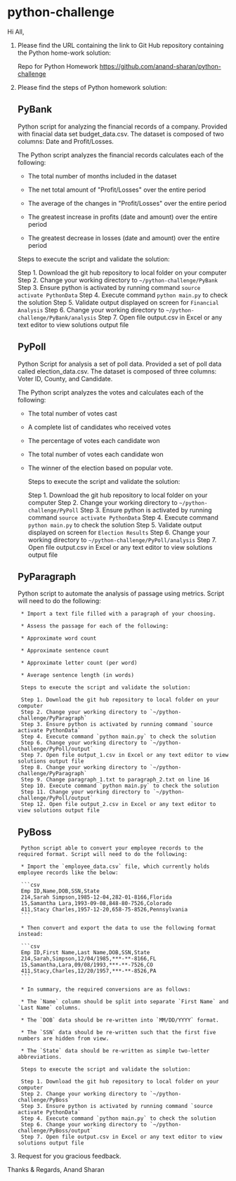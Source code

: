 # python-challenge

Hi All,

1. Please find the URL containing the link to Git Hub repository containing the Python home-work solution:

    Repo for Python Homework
        https://github.com/anand-sharan/python-challenge

2. Please find the steps of Python homework solution:

    PyBank
    -------
    Python script for analyzing the financial records of a company. Provided with finacial data set budget_data.csv. The dataset is composed of two columns: Date and Profit/Losses.

    The Python script analyzes the financial records calculates each of the following:

    * The total number of months included in the dataset

    * The net total amount of "Profit/Losses" over the entire period

    * The average of the changes in "Profit/Losses" over the entire period

    * The greatest increase in profits (date and amount) over the entire period

    * The greatest decrease in losses (date and amount) over the entire period

    Steps to execute the script and validate the solution:

    Step 1. Download the git hub repository to local folder on your computer
    Step 2. Change your working directory to `~/python-challenge/PyBank`
    Step 3. Ensure python is activated by running command `source activate PythonData`
    Step 4. Execute command `python main.py` to check the solution
    Step 5. Validate output displayed on screen for `Financial Analysis`
    Step 6. Change your working directory to `~/python-challenge/PyBank/analysis`
    Step 7. Open file output.csv in Excel or any text editor to view solutions output file


    PyPoll
    -------
    Python Script for analysis a set of poll data. Provided a set of poll data called election_data.csv. The dataset is composed of three columns: Voter ID, County, and Candidate.

    The Python script analyzes the votes and calculates each of the following:

    * The total number of votes cast

    * A complete list of candidates who received votes

    * The percentage of votes each candidate won

    * The total number of votes each candidate won

    * The winner of the election based on popular vote.

        Steps to execute the script and validate the solution:

        Step 1. Download the git hub repository to local folder on your computer
        Step 2. Change your working directory to `~/python-challenge/PyPoll`
        Step 3. Ensure python is activated by running command `source activate PythonData`
        Step 4. Execute command `python main.py` to check the solution
        Step 5. Validate output displayed on screen for `Election Results`
        Step 6. Change your working directory to `~/python-challenge/PyPoll/analysis`
        Step 7. Open file output.csv in Excel or any text editor to view solutions output file

    PyParagraph
    -------
    Python script to automate the analysis of passage using  metrics. Script will need to do the following:

        * Import a text file filled with a paragraph of your choosing.

        * Assess the passage for each of the following:

        * Approximate word count

        * Approximate sentence count

        * Approximate letter count (per word)

        * Average sentence length (in words)

        Steps to execute the script and validate the solution:

        Step 1. Download the git hub repository to local folder on your computer
        Step 2. Change your working directory to `~/python-challenge/PyParagraph`
        Step 3. Ensure python is activated by running command `source activate PythonData`
        Step 4. Execute command `python main.py` to check the solution
        Step 6. Change your working directory to `~/python-challenge/PyPoll/output`
        Step 7. Open file output_1.csv in Excel or any text editor to view solutions output file
        Step 8. Change your working directory to `~/python-challenge/PyParagraph`
        Step 9. Change paragraph_1.txt to paragraph_2.txt on line 16
        Step 10. Execute command `python main.py` to check the solution
        Step 11. Change your working directory to `~/python-challenge/PyPoll/output`
        Step 12. Open file output_2.csv in Excel or any text editor to view solutions output file

    PyBoss
    ------
        Python script able to convert your employee records to the required format. Script will need to do the following:

        * Import the `employee_data.csv` file, which currently holds employee records like the below:

        ```csv
        Emp ID,Name,DOB,SSN,State
        214,Sarah Simpson,1985-12-04,282-01-8166,Florida
        15,Samantha Lara,1993-09-08,848-80-7526,Colorado
        411,Stacy Charles,1957-12-20,658-75-8526,Pennsylvania
        ```

        * Then convert and export the data to use the following format instead:

        ```csv
        Emp ID,First Name,Last Name,DOB,SSN,State
        214,Sarah,Simpson,12/04/1985,***-**-8166,FL
        15,Samantha,Lara,09/08/1993,***-**-7526,CO
        411,Stacy,Charles,12/20/1957,***-**-8526,PA
        ```

        * In summary, the required conversions are as follows:

        * The `Name` column should be split into separate `First Name` and `Last Name` columns.

        * The `DOB` data should be re-written into `MM/DD/YYYY` format.

        * The `SSN` data should be re-written such that the first five numbers are hidden from view.

        * The `State` data should be re-written as simple two-letter abbreviations.

        Steps to execute the script and validate the solution:

        Step 1. Download the git hub repository to local folder on your computer
        Step 2. Change your working directory to `~/python-challenge/PyBoss`
        Step 3. Ensure python is activated by running command `source activate PythonData`
        Step 4. Execute command `python main.py` to check the solution
        Step 6. Change your working directory to `~/python-challenge/PyBoss/output`
        Step 7. Open file output.csv in Excel or any text editor to view solutions output file

3. Request for you gracious feedback.

Thanks & Regards,
Anand Sharan

